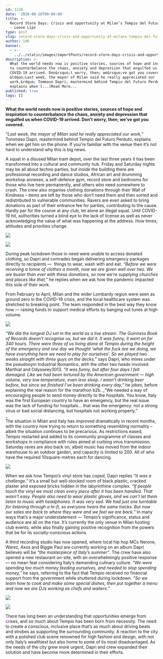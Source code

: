 ```yaml
---
id: 1238
date: '2020-08-28T00:00:00'
title: >-
  Record Store Days: Crisis and opportunity at Milan’s Tempio del Futuro Perduto
  - Loose Lips
type: post
slug: record-store-days-crisis-and-opportunity-at-milans-tempio-del-futuro-perduto
author: 106
banner:
  - >-
    ../../static/images/importPosts/record-store-days-crisis-and-opportunity-at-milans-tempio-del-futuro-perduto/image1238.jpeg
description: >-
  What the world needs now is positive stories, sources of hope and inspiration
  to counterbalance the chaos, anxiety and depression that engulfed us when
  COVID-19 arrived. Don&rsquo;t worry, then; we&rsquo;ve got you covered.&nbsp;
  &ldquo;Last week, the mayor of Milan said he really appreciated our
  work,&rdquo; Tommaso Dapri, mastermind behind Tempio del Futuro Perduto,
  explains when [...]Read More...
published: true
tags: []
---
```

**What the world needs now is positive stories, sources of hope and inspiration to counterbalance the chaos, anxiety and depression that engulfed us when COVID-19 arrived. Don’t worry, then; we’ve got you covered.** 

_“Last week, the mayor of Milan said he really appreciated our work,”_ Tommaso Dapri, mastermind behind Tempio del Futuro Perduto, explains when we get him on the phone. If you’re familiar with the venue then it’s not hard to understand why this is big news.

A squat in a disused Milan tram depot, over the last three years it has been transformed into a cultural and community hub. Friday and Saturday nights may be all about techno parties, but inside the building there are professional recording and dance studios, African art and drumming workshop annexes, a self-defence gym, record store and bedrooms for those who live here permanently, and others who need somewhere to crash. The crew also organise clothing donations through their Wall of Kindness – items are left by those who don’t need them and then sorted and redistributed to vulnerable communities. Ravers are even asked to bring donations as part of their entrance fee for parties, contributing to the cause. Hardly par for the course at any club, let alone an illegal squat. Until COVID-19 hit, authorities turned a blind eye to the lack of license as well as never acknowledging the value of what was happening at the address. How times, attitudes and priorities change.

![](/wp-content/uploads/live/img/wysiwyg/5f3e4284d18fc.jpeg)

![](/wp-content/uploads/live/img/wysiwyg/5f3e42a388a69.jpeg)

During peak lockdown those in need were unable to access donated clothing, so Dapri and comrades began delivering emergency packages directly to recipients —  things to wear, wash with and eat. _“Before we were receiving a tonne of clothes a month, now we are given well over two. We are busier than ever with these donations, so now we’re supplying churches and places like that,”_ he replies when we ask how the pandemic impacted this side of their work. 

From February to April, Milan and the wider Lombardy region were seen as ground zero in the COVID-19 crisis, and the local healthcare system was stretched to breaking point. The team responded in the best way they know how — raising funds to support medical efforts by banging out tunes at high volume.

![](/wp-content/uploads/live/img/wysiwyg/5f3e42b75a26f.jpeg)

_“We did the longest DJ set in the world as a live stream. The Guinness Book of Records doesn’t recognise us, but we did it. It was funny, it went on for 340 hours. There were three of us living alone at Tempio during the height of the emergency and one day we thought ‘what the fuck are we doing, we have everything here we need to play for ourselves’. So we played two weeks straight with three guys on the decks,”_ says Dapri, who mixes under the pseudonym Industrial Romantico, with the other two heads involved Marthial and Odysseey3013. _“It was funny, but after four days I felt damaged. Like we had been tortured by the American government — high volume, very low temperature, even less sleep. I wasn’t drinking beer before, but since we finished I’ve been drinking every day,”_ he jokes, before explaining the real reason for the marathon b2b. _“We needed a way of encouraging people to send money directly to the hospitals. You know, Italy was the first European country to have an emergency, but the real issue was the lack of funding for hospitals… that was the emergency: not a strong virus or bad social distancing, but hospitals not working properly.”  
_  
The situation in Milan and Italy has improved dramatically in recent months, with the country now trying to return to something resembling normality – albeit the situation continues to be precarious. As restrictions eased, Tempio restarted and added to its community programme of classes and workshops in compliance with rules aimed at curbing virus transmission. Saturday raves are also back on, albeit music has moved from the indoor warehouse to an outdoor garden, and capacity is limited to 200. All of who have the required 10square-metres each for dancing.

![](/wp-content/uploads/live/img/wysiwyg/5f3e42c8195a3.jpg)

When we ask how Tempio’s vinyl store has coped, Dapri replies _“It was a challenge.”_ It’s a small but well-stocked room of black plastic, cracked plaster and exposed bricks hidden in the labyrinthine complex. _“If people touch the vinyl we must clean every piece after it has been handled. That wasn’t easy. People also need to wear plastic gloves, and we can’t let them listen to music with headphones. It was very sad. We had just one turntable for listening through a hi-fi, so everyone hears the same tracks. But now our sales are back to where they were and we feel we are back.”_ In many ways that’s a major understatement — Tempio’s significance, status and audience are all on the rise. It’s currently the only venue in Milan hosting club events, while also finally gaining positive recognition from the powers that be for its socially-conscious actions. 

A third recording studio has now opened, where local hip hop MCs Nerone, Warez, Axos and Biggie Paul are currently working on an album Dapri believes will be _“the masterpiece of Italy’s summer”_. The crew have also opened a new restaurant on-site, with an overwhelmingly positive response — no mean feat considering Italy’s demanding culinary culture. _“We were spending too much money feeding ourselves, and needed to stop spending money,”_ he says, referring to the fact that Tempio received no financial support from the government while shuttered during lockdown. _“So we learn how to cook and make some special dishes, then put together a menu and now we are DJs working as chefs and waiters.”_ 

_![](/wp-content/uploads/live/img/wysiwyg/5f44e36f15433.jpeg)_

_![](/wp-content/uploads/live/img/wysiwyg/5f3e42d80bdd4.jpeg)_

There has long been an understanding that opportunities emerge from crises, and so much about Tempio has been born from necessity. The need to create a conscious, inclusive place that’s as much about driving beats and strobes as supporting the surrounding community. A reaction to the city with a polished club scene renowned for high fashion and design, with not only Italy’s wealthiest but also home to some of its most disadvantaged. As the needs of the city grew more urgent, Dapri and crew expanded their solution and have become more determined in their efforts.